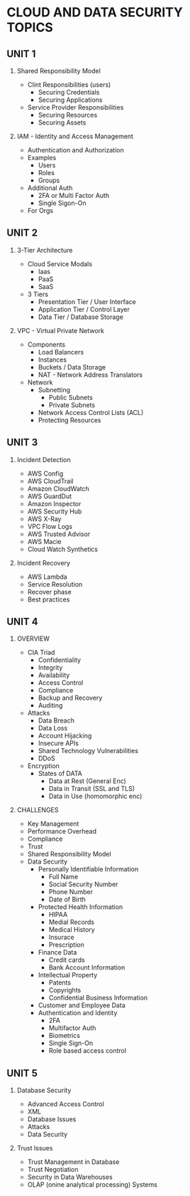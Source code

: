 # CLOUD AND DATA SECURITY TOPICS

## UNIT 1

1. Shared Responsibility Model
    - Clint Responsibilities (users)
        - Securing Credentials 
        - Securing Applications
    - Service Provider Responsibilities
        - Securing Resources
        - Securing Assets

2. IAM - Identity and Access Management
    - Authentication and Authorization 
    - Examples 
        - Users
        - Roles
        - Groups
    - Additional Auth
        - 2FA or Multi Factor Auth
        - Single Sigon-On
    - For Orgs

## UNIT 2

1. 3-Tier Architecture
    - Cloud Service Modals
        - Iaas
        - PaaS
        - SaaS
    - 3 Tiers
        - Presentation Tier / User Interface
        - Application Tier / Control Layer
        - Data Tier / Database Storage

2. VPC - Virtual Private Network
    - Components
        - Load Balancers
        - Instances
        - Buckets / Data Storage
        - NAT - Network Address Translators
    - Network
        - Subnetting
            - Public Subnets
            - Private Subnets
        - Network Access Control Lists (ACL)
        - Protecting Resources

## UNIT 3

1. Incident Detection
    - AWS Config
    - AWS CloudTrail
    - Amazon CloudWatch
    - AWS GuardDut
    - Amazon Inspector
    - AWS Security Hub
    - AWS X-Ray
    - VPC Flow Logs
    - AWS Trusted Advisor
    - AWS Macie
    - Cloud Watch Synthetics

2. Incident Recovery
    - AWS Lambda
    - Service Resolution
    - Recover phase
    - Best practices
    
## UNIT 4

1.  OVERVIEW
    - CIA Triad
        - Confidentiality
        - Integrity
        - Availability
        - Access Control
        - Compliance
        - Backup and Recovery
        - Auditing
    - Attacks
        - Data Breach
        - Data Loss
        - Account Hijacking
        - Insecure APIs
        - Shared Technology Vulnerabilities
        - DDoS
    - Encryption
        - States of DATA
            - Data at Rest (General Enc)
            - Data in Transit (SSL and TLS)
            - Data in Use (homomorphic enc)

2. CHALLENGES
    - Key Management
    - Performance Overhead
    - Compliance
    - Trust
    - Shared Responsibility Model
    - Data Security
        - Personally Identifiable Information 
            - Full Name
            - Social Security Number
            - Phone Number 
            - Date of Birth
        - Protected Health Information
            - HIPAA
            - Medial Records
            - Medical History
            - Insurace 
            - Prescription
        - Finance Data
            - Credit cards
            - Bank Account Information
        - Intellectual Property
            - Patents
            - Copyrights
            - Confidential Business Information
        - Customer and Employee Data
        - Authentication and Identity
            - 2FA
            - Multifactor Auth
            - Biometrics
            - Single Sign-On
            - Role based access control

## UNIT 5

1. Database Security
    - Advanced Access Control
    - XML
    - Database Issues
    - Attacks
    - Data Security

2. Trust Issues
    - Trust Management in Database
    - Trust Negotiation
    - Security in Data Warehouses
    - OLAP (onine analytical processing) Systems